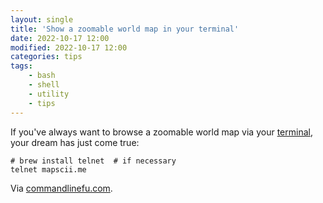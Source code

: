```yaml
---
layout: single
title: 'Show a zoomable world map in your terminal'
date: 2022-10-17 12:00
modified: 2022-10-17 12:00
categories: tips
tags:
    - bash
    - shell
    - utility
    - tips
---
```


If you've always want to browse a zoomable world map via your [terminal](https://asciinema.org/a/117813?autoplay=1),
your dream has just come true:

```shell
# brew install telnet  # if necessary
telnet mapscii.me
```

Via [commandlinefu.com](https://www.commandlinefu.com/commands/view/27686/show-a-zoomable-world-map).
